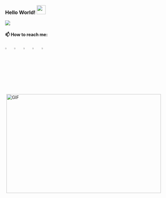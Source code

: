   ### Hello World!  <img src="https://github.com/sciencepal/sciencepal/blob/master/assets/Hi.gif" width="29px">
  ![](https://komarev.com/ghpvc/?username=Sudarshan-A-Patil&label=Profile%20Visits&color=blue&style=for-the-badge)

  #### 📫 How to reach me:
  
[<img src="https://img.icons8.com/color/48/000000/twitter.png" width="3.5%"/>](https://twitter.com/Way2Sudarshan19)  &nbsp; [<img src="https://img.icons8.com/color/48/000000/linkedin.png" width="3.5%"/>](https://www.linkedin.com/in//sudarshan-patil-4a1b6a244/)  &nbsp; [<img src="https://img.icons8.com/fluent/48/000000/facebook-new.png" width="3.5%"/>](https://www.facebook.com/sudarshan.patil.7524/)  &nbsp; [<img src="https://img.icons8.com/fluent/48/000000/instagram-new.png" width="3.5%"/>](https://www.instagram.com/sudarshan_patil__17/)  &nbsp; <a href="mailto:sudarshanpatil616@gmail.com"> <img src="https://img.icons8.com/fluent/48/000000/gmail.png" width="3.5%"/>

  

<img align="right" alt="GIF" src="https://github.com/abhisheknaiidu/abhisheknaiidu/blob/master/code.gif?raw=true" width="500" height="320" />

